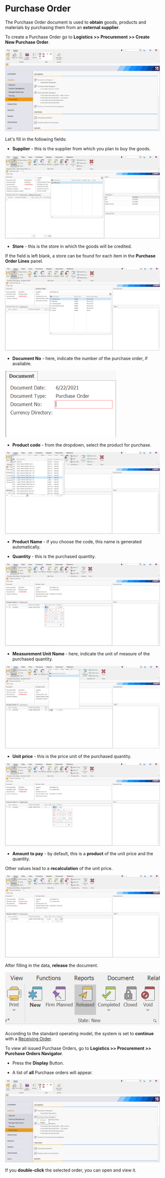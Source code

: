 # Purchase Order

The Purchase Order document is used to **obtain** goods, products and materials by purchasing them from an **external supplier**.

To create a Purchase Order go to <b>Logistics >> Procurement >> Create New Purchase Order</b>.

![Purchase Order](pictures/Createnewpurchaseorder.png)

Let's fill in the following fields:

- <b>Supplier</b> - this is the supplier from which you plan to buy the goods.
 
![Purchase Order](pictures/Supplier.png)

- <b>Store</b> - this is the store in which the goods will be credited. 
 
If the field is left blank, a store can be found for each item in the **Purchase Order Lines** panel.
 
![Purchase Order](pictures/Store.png)

- <b>Document No</b> - here, indicate the number of the purchase order, if available.
 
![Purchase Order](pictures/Documentnumber.png)

- <b>Product code</b> - from the dropdown, select the product for purchase.
 
![Purchase Order](pictures/Productcodeandproductname.png)

- <b>Product Name </b>- if you choose the code, this name is generated automatically.

- <b>Quantity </b> - this is the purchased quantity.
 
![Purchase Order](pictures/Quantity.png)

- <b> Measurement Unit Name </b> - here, indicate the unit of measure of the purchased quantity.
 
![Purchase Order](pictures/Measurementunitname.png)

- <b>Unit price</b> - this is the price unit of the purchased quantity. 
 
![Purchase Order](pictures/Unitprice.png)

- <b>Amount to pay</b> - by default, this is a **product** of the unit price and the quantity. 
	
Other values lead to a **recalculation** of the unit price.
 
![Purchase Order](pictures/Amounttopay.png)

After filling in the data, **release** the document.
 
![Purchase Order](pictures/Releasethedocument.png)

According to the standard operating model, the system is set to **continue** with a [Receiving Order](https://github.com/ErpNetDocs/winclient/blob/master/step-by-step/receiving-order.md).

To view all issued Purchase Orders, go to <b>Logistics >> Procurement >> Purchase Orders Navigator</b>.

- Press the **Display** Button.

- A list of **all** Purchase orders will appear.
 
![Purchase Order](pictures/Purchaseordernavigator.png)

If you **double-click** the selected order, you can open and view it.


